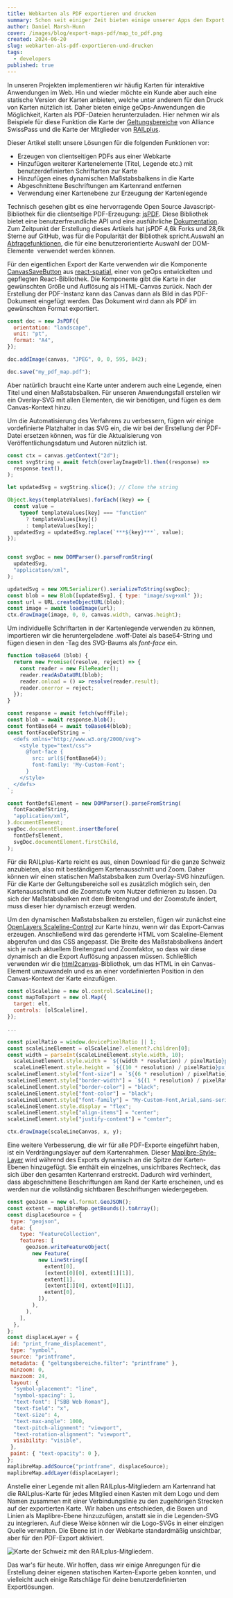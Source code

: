```yaml
---
title: Webkarten als PDF exportieren und drucken
summary: Schon seit einiger Zeit bieten einige unserer Apps den Export unserer Karten im PDF-Format. Dieser Artikel stellt unsere Lösungen für einige Neuerungen  dieser Funktion vor
author: Daniel Marsh-Hunn
cover: /images/blog/export-maps-pdf/map_to_pdf.png
created: 2024-06-20
slug: webkarten-als-pdf-exportieren-und-drucken
tags:
  - developers
published: true
---
```

In unseren Projekten implementieren wir häufig Karten für interaktive Anwendungen im Web. Hin und wieder möchte ein Kunde aber auch eine statische Version der Karten anbieten, welche unter anderem für den Druck von Karten nützlich ist. Daher bieten einige geOps-Anwendungen die Möglichkeit, Karten als PDF-Dateien herunterzuladen. Hier nehmen wir als Beispiele für diese Funktion die Karte der [Geltungsbereiche](https://maps.trafimage.ch/ch.sbb.geltungsbereiche) von Alliance SwissPass und die Karte der Mitglieder von [RAILplus](https://www.railplus.ch/de/partner-bahnen).

Dieser Artikel stellt unsere Lösungen für die folgenden Funktionen vor:
* Erzeugen von clientseitigen PDFs aus einer Webkarte
* Hinzufügen weiterer Kartenelemente (Titel, Legende etc.) mit benutzerdefinierten Schriftarten zur Karte
* Hinzufügen eines dynamischen Maßstabsbalkens in die Karte
* Abgeschnittene Beschriftungen am Kartenrand entfernen
* Verwendung einer Kartenebene zur Erzeugung der Kartenlegende

Technisch gesehen gibt es eine hervorragende Open Source Javascript-Bibliothek für die clientseitige PDF-Erzeugung: [jsPDF](https://github.com/parallax/jsPDF). Diese Bibliothek bietet eine benutzerfreundliche API und eine ausführliche [Dokumentation](https://rawgit.com/MrRio/jsPDF/master/docs/index.html). Zum Zeitpunkt der Erstellung dieses Artikels hat jsPDF 4,6k Forks und 28,6k Sterne auf GitHub, was für die Popularität der Bibliothek spricht.Auswahl an [Abfragefunktionen](https://testing-library.com/docs/queries/about), die für eine benutzerorientierte Auswahl der DOM-Elemente  verwendet werden können. 

Für den eigentlichen Export der Karte verwenden wir die Komponente [CanvasSaveButton](https://react-spatial.geops.io/?layers=swiss.boundaries&baselayers=basebright.baselayer,basedark.baselayer&mode=custom&x=876887.69&y=5928515.41&z=5#canvassavebutton) aus [react-spatial](https://react-spatial.geops.io/), einer von geOps entwickelten und gepflegten React-Bibliothek. Die Komponente gibt die Karte in der gewünschten Größe und Auflösung als HTML-Canvas zurück. Nach der Erstellung der PDF-Instanz kann das Canvas dann als Bild in das PDF-Dokument eingefügt werden. Das Dokument wird dann als PDF im gewünschten Format exportiert.

```js
const doc = new JsPDF({
  orientation: "landscape",
  unit: "pt",
  format: "A4",
});

doc.addImage(canvas, "JPEG", 0, 0, 595, 842);

doc.save("my_pdf_map.pdf");
```

Aber natürlich braucht eine Karte unter anderem auch eine Legende, einen Titel und einen Maßstabsbalken. Für unseren Anwendungsfall erstellen wir ein Overlay-SVG mit allen Elementen, die wir benötigen, und fügen es dem Canvas-Kontext hinzu.

Um die Automatisierung des Verfahrens zu verbessern, fügen wir einige vordefinierte Platzhalter in das SVG ein, die wir bei der Erstellung der PDF-Datei ersetzen können, was für die Aktualisierung von Veröffentlichungsdatum und Autoren nützlich ist.


```js
const ctx = canvas.getContext("2d");
const svgString = await fetch(overlayImageUrl).then((response) =>
  response.text(),
);

let updatedSvg = svgString.slice(); // Clone the string

Object.keys(templateValues).forEach((key) => {
  const value =
    typeof templateValues[key] === "function"
      ? templateValues[key]()
      : templateValues[key];
  updatedSvg = updatedSvg.replace(`***${key}***`, value);
});


const svgDoc = new DOMParser().parseFromString(
  updatedSvg,
  "application/xml",
);

updatedSvg = new XMLSerializer().serializeToString(svgDoc);
const blob = new Blob([updatedSvg], { type: "image/svg+xml" });
const url = URL.createObjectURL(blob);
const image = await loadImage(url);
ctx.drawImage(image, 0, 0, canvas.width, canvas.height);
```

Um individuelle Schriftarten in der Kartenlegende verwenden zu können, importieren wir die heruntergeladene .woff-Datei als base64-String und fügen diesen in den <defs>-Tag des SVG-Baums als *font-face* ein.


```js
function toBase64 (blob) {
  return new Promise((resolve, reject) => {
    const reader = new FileReader();
    reader.readAsDataURL(blob);
    reader.onload = () => resolve(reader.result);
    reader.onerror = reject;
  });
}

const response = await fetch(woffFile);
const blob = await response.blob();
const fontBase64 = await toBase64(blob);
const fontFaceDefString = `
  <defs xmlns="http://www.w3.org/2000/svg">
    <style type="text/css">
      @font-face {
        src: url(${fontBase64});
        font-family: 'My-Custom-Font';
      }
    </style>
  </defs>
`;

const fontDefsElement = new DOMParser().parseFromString(
  fontFaceDefString,
  "application/xml",
).documentElement;
svgDoc.documentElement.insertBefore(
  fontDefsElement,
  svgDoc.documentElement.firstChild,
);
```

Für die RAILplus-Karte reicht es aus, einen Download für die ganze Schweiz anzubieten, also mit beständigem Kartenausschnitt und Zoom. Daher können wir einen statischen Maßstabsbalken zum Overlay-SVG hinzufügen. Für die Karte der Geltungsbereiche soll es zusätzlich möglich sein, den Kartenausschnitt und die Zoomstufe vom Nutzer definieren zu lassen. Da sich der Maßstabsbalken mit dem Breitengrad und der Zoomstufe ändert, muss dieser hier dynamisch erzeugt werden.

Um den dynamischen Maßstabsbalken zu erstellen, fügen wir zunächst eine [OpenLayers Scaleline-Control](https://openlayers.org/en/latest/apidoc/module-ol_control_ScaleLine-ScaleLine.html) zur Karte hinzu, wenn wir das Export-Canvas erzeugen. Anschließend wird das gerenderte HTML vom Scaleline-Element abgerufen und das CSS angepasst. Die Breite des Maßstabsbalkens ändert sich je nach aktuellem Breitengrad und Zoomfaktor, so dass wir diese dynamisch an die Export Auflösung anpassen müssen. Schließlich verwenden wir die [html2canvas](https://html2canvas.hertzen.com/)-Bibliothek, um das HTML in ein Canvas-Element umzuwandeln und es an einer vordefinierten Position in den Canvas-Kontext der Karte einzufügen.

```js
const olScaleline = new ol.control.ScaleLine();
const mapToExport = new ol.Map({
  target: elt,
  controls: [olScaleline],
});

...

const pixelRatio = window.devicePixelRatio || 1;
const scaleLineElement = olScaleline?.element?.children[0];
const width = parseInt(scaleLineElement.style.width, 10);
  scaleLineElement.style.width = `${(width * resolution) / pixelRatio}px`;
  scaleLineElement.style.height = `${(10 * resolution) / pixelRatio}px`;
scaleLineElement.style["font-size"] = `${(6 * resolution) / pixelRatio}px`;
scaleLineElement.style["border-width"] = `${(1 * resolution) / pixelRatio}px`;
scaleLineElement.style["border-color"] = "black";
scaleLineElement.style["font-color"] = "black";
scaleLineElement.style["font-family"] = "My-Custom-Font,Arial,sans-serif";
scaleLineElement.style.display = "flex";
scaleLineElement.style["align-items"] = "center";
scaleLineElement.style["justify-content"] = "center";

ctx.drawImage(scaleLineCanvas, x, y);
```
Eine weitere Verbesserung, die wir für alle PDF-Exporte eingeführt haben, ist ein Verdrängungslayer auf dem Kartenrahmen. Dieser [Maplibre-Style-Layer](https://maplibre.org/maplibre-style-spec/layers/) wird während des Exports dynamisch an die Spitze der Karten-Ebenen hinzugefügt. Sie enthält ein einzelnes, unsichtbares Rechteck, das sich über den gesamten Kartenrand erstreckt. Dadurch wird verhindert, dass abgeschnittene Beschriftungen am Rand der Karte erscheinen, und es werden nur die vollständig sichtbaren Beschriftungen wiedergegeben.

```js
const geoJson = new ol.format.GeoJSON();
const extent = maplibreMap.getBounds().toArray();
const displaceSource = {
 type: "geojson",
 data: {
    type: "FeatureCollection",
    features: [
      geoJson.writeFeatureObject(
        new Feature(
          new LineString([
            extent[0],
            [extent[0][0], extent[1][1]],
            extent[1],
            [extent[1][0], extent[0][1]],
            extent[0],
          ]),
        ),
      ),
    ],
  },
};
const displaceLayer = {
 id: "print_frame_displacement",
 type: "symbol",
 source: "printframe",
 metadata: { "geltungsbereiche.filter": "printframe" },
 minzoom: 0,
 maxzoom: 24,
 layout: {
  "symbol-placement": "line",
  "symbol-spacing": 1,
  "text-font": ["SBB Web Roman"],
  "text-field": "x",
  "text-size": 4,
  "text-max-angle": 1000,
  "text-pitch-alignment": "viewport",
  "text-rotation-alignment": "viewport",
  visibility: "visible",
 },
 paint: { "text-opacity": 0 },
};
maplibreMap.addSource("printframe", displaceSource);
maplibreMap.addLayer(displaceLayer);
```

Anstelle einer Legende mit allen RAILplus-Mitgliedern am Kartenrand hat die RAILplus-Karte für jedes Mitglied einen Kasten mit dem Logo und dem Namen zusammen mit einer Verbindungslinie zu den zugehörigen Strecken auf der exportierten Karte. Wir haben uns entschieden, die Boxen und Linien als Maplibre-Ebene hinzuzufügen, anstatt sie in die Legenden-SVG zu integrieren. Auf diese Weise können wir die Logo-SVGs in einer einzigen Quelle verwalten. Die Ebene ist in der Webkarte standardmäßig unsichtbar, aber für den PDF-Export aktiviert.

![Karte der Schweiz mit den RAILplus-Mitgliedern.](/images/blog/export-maps-pdf/railplus-members.png "Karte der RAILplus-Mitglieder")

Das war's für heute. Wir hoffen, dass wir einige Anregungen für die Erstellung deiner eigenen statischen Karten-Exporte geben konnten, und vielleicht auch einige Ratschläge für deine benutzerdefinierten Exportlösungen.